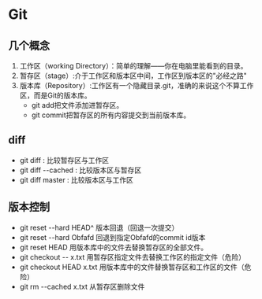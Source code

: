 # Git

## 几个概念

1. 工作区（working Directory）：简单的理解——你在电脑里能看到的目录。
2. 暂存区（stage）:介于工作区和版本区中间，工作区到版本区的"必经之路" 
3. 版本库（Repository）:工作区有一个隐藏目录.git，准确的来说这个不算工作区，而是Git的版本库。
    * git add把文件添加进暂存区。
    * git commit把暂存区的所有内容提交到当前版本库。

## diff

* git diff : 比较暂存区与工作区
* git diff --cached : 比较版本区与暂存区
* git diff master : 比较版本区与工作区


## 版本控制

* git reset --hard HEAD^    版本回退（回退一次提交）
* git reset --hard Obfafd    回退到指定Obfafd的commit id版本
* git reset HEAD   		用版本库中的文件去替换暂存区的全部文件。
* git checkout -- x.txt    	用暂存区指定文件去替换工作区的指定文件（危险）
* git checkout HEAD x.txt  用版本库中的文件替换暂存区和工作区的文件（危险）
* git rm --cached x.txt 		从暂存区删除文件
